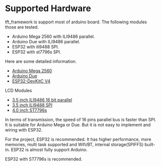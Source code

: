 # Supported Hardware

tft_framework is support most of arduino board. The following modules those are tested.

- Arduino Mega 2560 with ILI9486 parallel.
- Arduino Due with ILI9486 parallel.
- ESP32 with ili9488 SPI.
- ESP32 with st7796s SPI.

Here are some detailed information.
- [Arduino Mega 2560](https://docs.arduino.cc/hardware/mega-2560)
- [Arduino Due](https://docs.arduino.cc/hardware/due)
- [ESP32-DevKitC V4](https://docs.espressif.com/projects/esp-idf/en/latest/esp32/hw-reference/esp32/get-started-devkitc.html)

LCD Modules
- [3.5 inch ILI9486 16 bit  parallel](http://www.lcdwiki.com/zh/3.5inch_16BIT_Module_ILI9486_SKU:MRB3503)
- [3.5 inch ILI9488 SPI](http://www.lcdwiki.com/zh/3.5inch_SPI_Module_ILI9488_SKU:MSP3520)
- [4.0 inch ST7796s](http://www.lcdwiki.com/zh/3.5inch_SPI_Module_ILI9488_SKU:MSP3520)

In terms of transmission, the speed of 16 pins parallel bus is faster than SPI. It is suitable for Arduino Mega or Due. But it is not easy to implement and wiring with ESP32.

For the project, ESP32 is recommended. It has higher performance, more memories, multi task supported and Wifi/BT, internal storage(SPIFFS) built-in. ESP32 is almost fully support Arduino. 

ESP32 with ST7796s is recommended.
